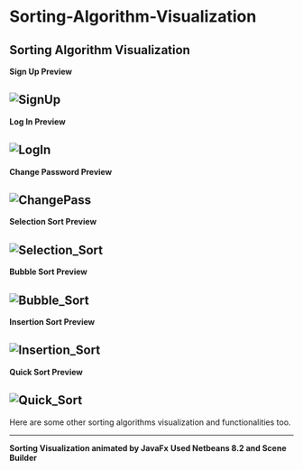 # Sorting-Algorithm-Visualization

**Sorting Algorithm Visualization**
-----------------------------------
**Sign Up Preview**

![SignUp](https://user-images.githubusercontent.com/35567854/69986871-7318ab00-1568-11ea-99e8-46c2175ad1dc.gif)
-----------------------------------
**Log In Preview**

![LogIn](https://user-images.githubusercontent.com/35567854/69987308-6b0d3b00-1569-11ea-9259-3217181465fe.gif)
-----------------------------------
**Change Password Preview**

![ChangePass](https://user-images.githubusercontent.com/35567854/69987437-b58eb780-1569-11ea-9a95-6f587be8ba4a.gif)
-----------------------------------
**Selection Sort Preview**

![Selection_Sort](https://user-images.githubusercontent.com/35567854/69987477-c9d2b480-1569-11ea-86e8-802533ac31d6.gif)
-----------------------------------
**Bubble Sort Preview**

![Bubble_Sort](https://user-images.githubusercontent.com/35567854/69987501-d525e000-1569-11ea-85a7-a1a3c6f33f65.gif)
-----------------------------------
**Insertion Sort Preview**

![Insertion_Sort](https://user-images.githubusercontent.com/35567854/69987519-e4a52900-1569-11ea-842f-6ba61ed2ea01.gif)
-----------------------------------
**Quick Sort Preview**

![Quick_Sort](https://user-images.githubusercontent.com/35567854/69987561-fd154380-1569-11ea-9055-34e76014441b.gif)
-----------------------------------
Here are some other sorting algorithms visualization and functionalities too.

-----------------------------------
**Sorting Visualization animated by JavaFx**
**Used Netbeans 8.2 and Scene Builder**
